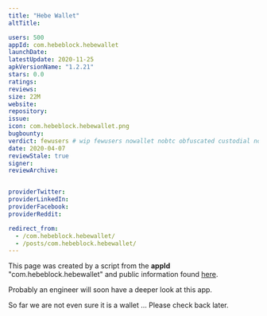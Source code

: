 ```yaml
---
title: "Hebe Wallet"
altTitle: 

users: 500
appId: com.hebeblock.hebewallet
launchDate: 
latestUpdate: 2020-11-25
apkVersionName: "1.2.21"
stars: 0.0
ratings: 
reviews: 
size: 22M
website: 
repository: 
issue: 
icon: com.hebeblock.hebewallet.png
bugbounty: 
verdict: fewusers # wip fewusers nowallet nobtc obfuscated custodial nosource nonverifiable reproducible bounty defunct
date: 2020-04-07
reviewStale: true
signer: 
reviewArchive:


providerTwitter: 
providerLinkedIn: 
providerFacebook: 
providerReddit: 

redirect_from:
  - /com.hebeblock.hebewallet/
  - /posts/com.hebeblock.hebewallet/
---
```



This page was created by a script from the **appId** "com.hebeblock.hebewallet" and public
information found
[here](https://play.google.com/store/apps/details?id=com.hebeblock.hebewallet).

Probably an engineer will soon have a deeper look at this app.

So far we are not even sure it is a wallet ... Please check back later.